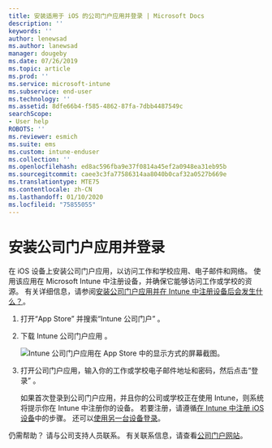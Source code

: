 ```yaml
---
title: 安装适用于 iOS 的公司门户应用并登录 | Microsoft Docs
description: ''
keywords: ''
author: lenewsad
ms.author: lanewsad
manager: dougeby
ms.date: 07/26/2019
ms.topic: article
ms.prod: ''
ms.service: microsoft-intune
ms.subservice: end-user
ms.technology: ''
ms.assetid: 8dfe66b4-f585-4862-87fa-7dbb4487549c
searchScope:
- User help
ROBOTS: ''
ms.reviewer: esmich
ms.suite: ems
ms.custom: intune-enduser
ms.collection: ''
ms.openlocfilehash: ed8ac596fba9e37f0814a45ef2a0948ea31eb95b
ms.sourcegitcommit: caee3c3fa77586314aa8040b0caf32a0527b669e
ms.translationtype: MTE75
ms.contentlocale: zh-CN
ms.lasthandoff: 01/10/2020
ms.locfileid: "75855055"
---
```

# <a name="install-and-sign-in-to-the-company-portal-app"></a>安装公司门户应用并登录

在 iOS 设备上安装公司门户应用，以访问工作和学校应用、电子邮件和网络。 使用该应用在 Microsoft Intune 中注册设备，并确保它能够访问工作或学校的资源。 有关详细信息，请参阅[安装公司门户应用并在 Intune 中注册设备后会发生什么？](what-happens-if-you-install-the-company-portal-app-and-enroll-your-device-in-intune-ios.md)。

1. 打开“App Store”  并搜索“Intune 公司门户”  。

2. 下载 Intune 公司门户应用  。

    ![Intune 公司门户应用在 App Store 中的显示方式的屏幕截图。](./media/cp-ios-redesign-after-1904.PNG)  

3. 打开公司门户应用，输入你的工作或学校电子邮件地址和密码，然后点击“登录”  。

    如果首次登录到公司门户应用，并且你的公司或学校正在使用 Intune，则系统将提示你在 Intune 中注册你的设备。 若要注册，请遵循[在 Intune 中注册 iOS 设备](enroll-your-device-in-intune-ios.md)中的步骤。 还可以[使用另一台设备登录](https://docs.microsoft.com/intune-user-help/sign-in-to-the-company-portal#sign-in-from-another-device)。

仍需帮助？ 请与公司支持人员联系。 有关联系信息，请查看[公司门户网站](https://go.microsoft.com/fwlink/?linkid=2010980)。
